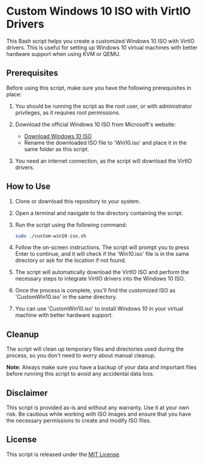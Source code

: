 # Custom Windows 10 ISO with VirtIO Drivers

This Bash script helps you create a customized Windows 10 ISO with VirtIO drivers. This is useful for setting up Windows 10 virtual machines with better hardware support when using KVM or QEMU.

## Prerequisites

Before using this script, make sure you have the following prerequisites in place:

1. You should be running the script as the root user, or with administrator privileges, as it requires root permissions.

2. Download the official Windows 10 ISO from Microsoft's website:
   - [Download Windows 10 ISO](https://www.microsoft.com/en-us/software-download/windows10)
   - Rename the downloaded ISO file to 'Win10.iso' and place it in the same folder as this script.

3. You need an internet connection, as the script will download the VirtIO drivers.

## How to Use

1. Clone or download this repository to your system.

2. Open a terminal and navigate to the directory containing the script.

3. Run the script using the following command:
   ```bash
   sudo ./custom-win10-iso.sh

4. Follow the on-screen instructions. The script will prompt you to press Enter to continue, and it will check if the 'Win10.iso' file is in the same directory or ask for the location if not found.

5. The script will automatically download the VirtIO ISO and perform the necessary steps to integrate VirtIO drivers into the Windows 10 ISO.

6. Once the process is complete, you'll find the customized ISO as 'CustomWin10.iso' in the same directory.

7. You can use 'CustomWin10.iso' to install Windows 10 in your virtual machine with better hardware support.

## Cleanup

The script will clean up temporary files and directories used during the process, so you don't need to worry about manual cleanup.

**Note:** Always make sure you have a backup of your data and important files before running this script to avoid any accidental data loss.

## Disclaimer

This script is provided as-is and without any warranty. Use it at your own risk. Be cautious while working with ISO images and ensure that you have the necessary permissions to create and modify ISO files.

## License

This script is released under the [MIT License](LICENSE).

